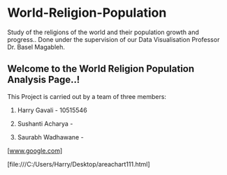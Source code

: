 # World-Religion-Population
Study of the religions of the world and their population growth and progress..
Done under the supervision of our Data Visualisation Professor Dr. Basel Magableh.

## Welcome to the World Religion Population Analysis Page..!



This Project is carried out by a team of three members:

1. Harry Gavali - 10515546

2. Sushanti Acharya - 

3. Saurabh Wadhawane - 


[www.google.com]

[file:///C:/Users/Harry/Desktop/areachart111.html]
